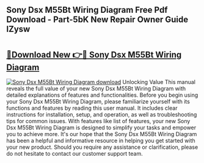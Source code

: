## Sony Dsx M55Bt Wiring Diagram Free Pdf Download - Part-5bK New Repair Owner Guide lZysw

# <h2><a href="http://dfppfe2.blite.top/?on=Sony+Dsx+M55Bt+Wiring+Diagram">🔗Download New 👉🔴 Sony Dsx M55Bt Wiring Diagram</a></h2>

[![Sony Dsx M55Bt Wiring Diagram download](https://i.imgur.com/lujVjoI.png)](http://dfppfe2.blite.top/?on=Sony+Dsx+M55Bt+Wiring+Diagram)
Unlocking Value This manual reveals the full value of your new Sony Dsx M55Bt Wiring Diagram with detailed explanations of features and functionalities. Before you begin using your Sony Dsx M55Bt Wiring Diagram, please familiarize yourself with its functions and features by reading this user manual. It includes clear instructions for installation, setup, and operation, as well as troubleshooting tips for common issues. With features like list of features, your new Sony Dsx M55Bt Wiring Diagram is designed to simplify your tasks and empower you to achieve more. It's our hope that the Sony Dsx M55Bt Wiring Diagram has been a helpful and informative resource in helping you get started with your new product. Should you require any assistance or clarification, please do not hesitate to contact our customer support team.
